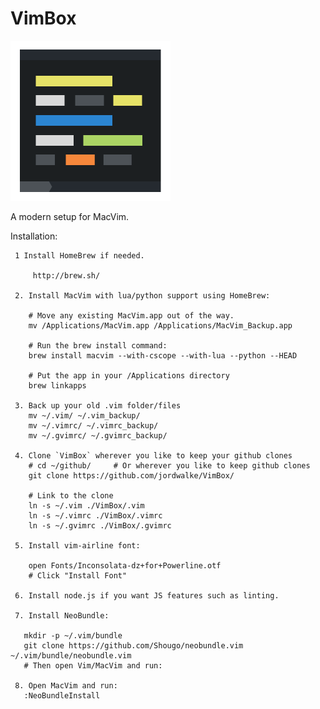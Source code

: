 VimBox
======

<img src=".vim/images/VimBox.png" height=256 width=256 />

A modern setup for MacVim.

Installation:

     1 Install HomeBrew if needed.

         http://brew.sh/

     2. Install MacVim with lua/python support using HomeBrew:

        # Move any existing MacVim.app out of the way.
        mv /Applications/MacVim.app /Applications/MacVim_Backup.app

        # Run the brew install command:
        brew install macvim --with-cscope --with-lua --python --HEAD

        # Put the app in your /Applications directory
        brew linkapps

     3. Back up your old .vim folder/files
        mv ~/.vim/ ~/.vim_backup/
        mv ~/.vimrc/ ~/.vimrc_backup/
        mv ~/.gvimrc/ ~/.gvimrc_backup/

     4. Clone `VimBox` wherever you like to keep your github clones
        # cd ~/github/     # Or wherever you like to keep github clones
        git clone https://github.com/jordwalke/VimBox/

        # Link to the clone
        ln -s ~/.vim ./VimBox/.vim
        ln -s ~/.vimrc ./VimBox/.vimrc
        ln -s ~/.gvimrc ./VimBox/.gvimrc

     5. Install vim-airline font:

        open Fonts/Inconsolata-dz+for+Powerline.otf
        # Click "Install Font"

     6. Install node.js if you want JS features such as linting.

     7. Install NeoBundle:

       mkdir -p ~/.vim/bundle
       git clone https://github.com/Shougo/neobundle.vim ~/.vim/bundle/neobundle.vim
       # Then open Vim/MacVim and run:

     8. Open MacVim and run:
       :NeoBundleInstall

